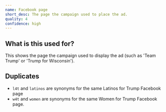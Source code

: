 ```yaml
---
name: Facebook page
short_desc: The page the campaign used to place the ad.
quality: 4
confidence: high
---
```


## What is this used for?

This shows the page the campaign used to display the ad (such as 'Team Trump' or 'Trump for Wisconsin').

## Duplicates

- `l4t` and `latinos` are synonyms for the same Latinos for Trump Facebook page
- `w4t` and `women` are synonyms for the same Women for Trump Facebook page.
